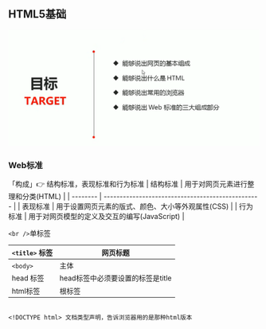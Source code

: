 ## HTML5基础
![](https://raw.githubusercontent.com/Meyerclex/image/main/20220728234916.png)
### Web标准
「构成」👉 结构标准，表现标准和行为标准
| 结构标准 | 用于对网页元素进行整理和分类(HTML)                |
| -------- | ------------------------------------------------- |
| 表现标准 | 用于设置网页元素的版式、颜色、大小等外观属性(CSS) |
| 行为标准 | 用于对网页模型的定义及交互的编写(JavaScript)      |

`<br />`单标签

| `<title>` 标签 | 网页标题                          | 
| -------------- | --------------------------------- | 
| `<body>`       | 主体                              |    
| head 标签      | head标签中必须要设置的标签是title | 
| html标签               |      根标签                             |

```

<!DOCTYPE html> 文档类型声明，告诉浏览器用的是那种html版本


```
